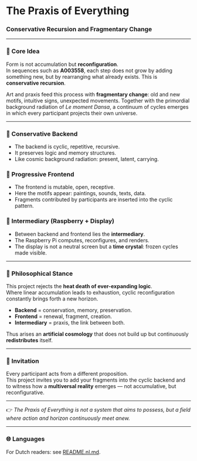 ﻿# The Praxis of Everything  
### Conservative Recursion and Fragmentary Change  

---

### 🌌 Core Idea  
Form is not accumulation but **reconfiguration**.  
In sequences such as **A003558**, each step does not grow by adding something new, but by rearranging what already exists. This is **conservative recursion**.  

Art and praxis feed this process with **fragmentary change**: old and new motifs, intuitive signs, unexpected movements. Together with the primordial background radiation of *Le moment Dansa*, a continuum of cycles emerges in which every participant projects their own universe.  

---

### 🔹 Conservative Backend  
- The backend is cyclic, repetitive, recursive.  
- It preserves logic and memory structures.  
- Like cosmic background radiation: present, latent, carrying.  

### 🔹 Progressive Frontend  
- The frontend is mutable, open, receptive.  
- Here the motifs appear: paintings, sounds, texts, data.  
- Fragments contributed by participants are inserted into the cyclic pattern.  

### 🔹 Intermediary (Raspberry + Display)  
- Between backend and frontend lies the **intermediary**.  
- The Raspberry Pi computes, reconfigures, and renders.  
- The display is not a neutral screen but a **time crystal**: frozen cycles made visible.  

---

### 🔹 Philosophical Stance  
This project rejects the **heat death of ever-expanding logic**.  
Where linear accumulation leads to exhaustion, cyclic reconfiguration constantly brings forth a new horizon.  

- **Backend** = conservation, memory, preservation.  
- **Frontend** = renewal, fragment, creation.  
- **Intermediary** = praxis, the link between both.  

Thus arises an **artificial cosmology** that does not build up but continuously **redistributes** itself.  

---

### 🤝 Invitation  
Every participant acts from a different proposition.  
This project invites you to add your fragments into the cyclic backend and to witness how a **multiversal reality** emerges — not accumulative, but reconfigurative.  

---

👉 *The Praxis of Everything is not a system that aims to possess, but a field where action and horizon continuously meet anew.*  

---

### 🌐 Languages  
For Dutch readers: see [README.nl.md](README.nl.md).
